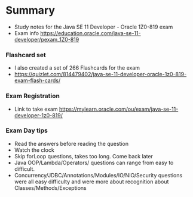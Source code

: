 # Summary
- Study notes for the Java SE 11 Developer - Oracle 1Z0-819 exam
- Exam info https://education.oracle.com/java-se-11-developer/pexam_1Z0-819

### Flashcard set
- I also created a set of 266 Flashcards for the exam
- https://quizlet.com/814479402/java-se-11-developer-oracle-1z0-819-exam-flash-cards/

### Exam Registration
- Link to take exam https://mylearn.oracle.com/ou/exam/java-se-11-developer-1z0-819/

### Exam Day tips
- Read the answers before reading the question
- Watch the clock
- Skip forLoop questions, takes too long. Come back later
- Java OOP/Lambda/Operators/ questions can range from easy to difficult.
- Concurrency/JDBC/Annotations/Modules/IO/NIO/Security questions were all easy difficulty and were more about recognition about Classes/Methods/Exceptions


